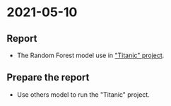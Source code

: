 # 2021-05-10
## Report
* The Random Forest model use in ["Titanic" project](https://github.com/prjiang/Seminar-in-AI/blob/main/2021-05-10/report/Titanic.ipynb).

## Prepare the report
* Use others model to run the "Titanic" project.
